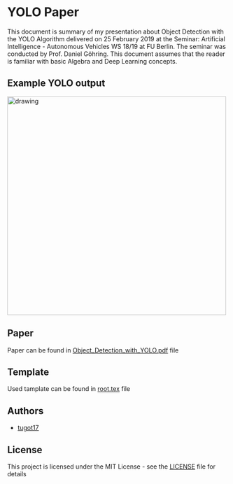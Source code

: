 # YOLO Paper
This document is summary of my presentation about Object Detection with the YOLO Algorithm delivered on 25 February 2019 at the Seminar: Artificial Intelligence - Autonomous Vehicles WS 18/19 at FU Berlin. The seminar was conducted by Prof. Daniel Göhring. This document assumes that the reader is familiar with basic Algebra and Deep Learning concepts.

## Example YOLO output
<img src="Pictures/racoon detection.gif" alt="drawing" width="500px"/>

## Paper
Paper can be found in [Object_Detection_with_YOLO.pdf](https://github.com/tugot17/YOLO_paper/blob/master/Object_Detection_with_YOLO.pdf) file

## Template
Used tamplate can be found in [root.tex](https://github.com/tugot17/YOLO_paper/blob/master/root.tex)  file

## Authors

* [tugot17](https://github.com/tugot17)


## License

This project is licensed under the MIT License - see the [LICENSE](LICENSE) file for details
